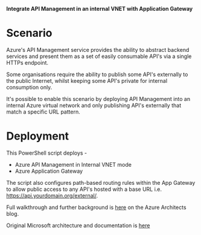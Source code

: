 **Integrate API Management in an internal VNET with Application Gateway**

# Scenario
Azure's API Management service provides the ability to abstract backend services and present them as a set of easily consumable API's via a single HTTPs endpoint.

Some organisations require the ability to publish some API's externally to the public Internet, whilst keeping some API's private for internal consumption only.

It's possible to enable this scenario by deploying API Management into an internal Azure virtual network and only publishing API's externally that match a specific URL pattern.

# Deployment
This PowerShell script deploys - 

- Azure API Management in Internal VNET mode
- Azure Application Gateway

The script also configures path-based routing rules within the App Gateway to allow public access to any API's hosted with a base URL i.e. https://api.yourdomain.org/external/.

Full walkthrough and further background is [here](https://medium.com/azure-architects/azure-api-management-and-application-gateway-integration-a31fde80f3db) on the Azure Architects blog.

Original Microsoft architecture and documentation is [here](https://docs.microsoft.com/en-us/azure/api-management/api-management-howto-integrate-internal-vnet-appgateway#--overview) 
